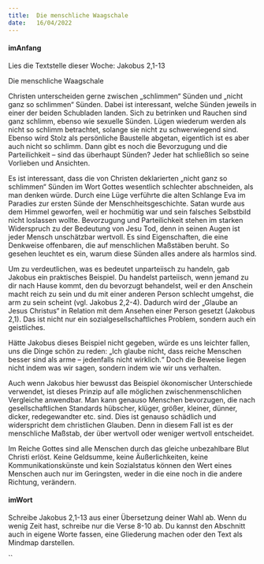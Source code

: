 ```yaml
---
title:  Die menschliche Waagschale
date:   16/04/2022
---
```


#### imAnfang

Lies die Textstelle dieser Woche: Jakobus 2,1-13

Die menschliche Waagschale

Christen unterscheiden gerne zwischen „schlimmen“ Sünden und „nicht ganz so schlimmen“ Sünden. Dabei ist interessant, welche Sünden jeweils in einer der beiden Schubladen landen. Sich zu betrinken und Rauchen sind ganz schlimm, ebenso wie sexuelle Sünden. Lügen wiederum werden als nicht so schlimm betrachtet, solange sie nicht zu schwerwiegend sind. Ebenso wird Stolz als persönliche Baustelle abgetan, eigentlich ist es aber auch nicht so schlimm. Dann gibt es noch die Bevorzugung und die Parteilichkeit – sind das überhaupt Sünden? Jeder hat schließlich so seine Vorlieben und Ansichten.

Es ist interessant, dass die von Christen deklarierten „nicht ganz so schlimmen“ Sünden im Wort Gottes wesentlich schlechter abschneiden, als man denken würde. Durch eine Lüge verführte die alten Schlange Eva im Paradies zur ersten Sünde der Menschheitsgeschichte. Satan wurde aus dem Himmel geworfen, weil er hochmütig war und sein falsches Selbstbild nicht loslassen wollte. Bevorzugung und Parteilichkeit stehen im starken Widerspruch zu der Bedeutung von Jesu Tod, denn in seinen Augen ist jeder Mensch unschätzbar wertvoll. Es sind Eigenschaften, die eine Denkweise offenbaren, die auf menschlichen Maßstäben beruht. So gesehen leuchtet es ein, warum diese Sünden alles andere als harmlos sind.

Um zu verdeutlichen, was es bedeutet unparteiisch zu handeln, gab Jakobus ein praktisches Beispiel. Du handelst parteiisch, wenn jemand zu dir nach Hause kommt, den du bevorzugt behandelst, weil er den Anschein macht reich zu sein und du mit einer anderen Person schlecht umgehst, die arm zu sein scheint (vgl. Jakobus 2,2-4). Dadurch wird der „Glaube an Jesus Christus“ in Relation mit dem Ansehen einer Person gesetzt (Jakobus 2,1). Das ist nicht nur ein sozialgesellschaftliches Problem, sondern auch ein geistliches.

Hätte Jakobus dieses Beispiel nicht gegeben, würde es uns leichter fallen, uns die Dinge schön zu reden: „Ich glaube nicht, dass reiche Menschen besser sind als arme – jedenfalls nicht wirklich.“ Doch die Beweise liegen nicht indem was wir sagen, sondern indem wie wir uns verhalten.

Auch wenn Jakobus hier bewusst das Beispiel ökonomischer Unterschiede verwendet, ist dieses Prinzip auf alle möglichen zwischenmenschlichen Vergleiche anwendbar. Man kann genauso Menschen bevorzugen, die nach gesellschaftlichen Standards hübscher, klüger, größer, kleiner, dünner, dicker, redegewandter etc. sind. Dies ist genauso schädlich und widerspricht dem christlichen Glauben. Denn in diesem Fall ist es der menschliche Maßstab, der über wertvoll oder weniger wertvoll entscheidet.

Im Reiche Gottes sind alle Menschen durch das gleiche unbezahlbare Blut Christi erlöst. Keine Geldsumme, keine Äußerlichkeiten, keine Kommunikationskünste und kein Sozialstatus können den Wert eines Menschen auch nur im Geringsten, weder in die eine noch in die andere Richtung, verändern.

#### imWort

Schreibe Jakobus 2,1-13 aus einer Übersetzung deiner Wahl ab. Wenn du wenig Zeit hast, schreibe nur die Verse 8-10 ab. Du kannst den Abschnitt auch in eigene Worte fassen, eine Gliederung machen oder den Text als Mindmap darstellen.

``
